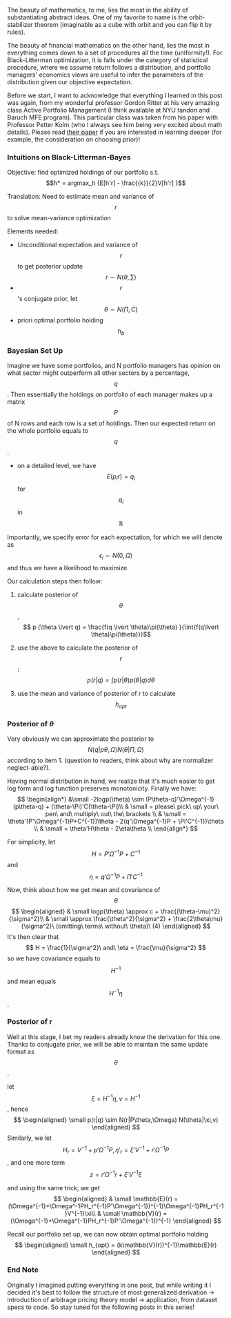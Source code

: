 The beauty of mathematics, to me, lies the most in the ability of substantiating abstract ideas. One of my favorite to name is the orbit-stabilizer theorem (imaginable as a cube with orbit and you can flip it by rules).



The beauty of financial mathematics on the other hand, lies the most in everything comes down to a set of procedures all the time (uniformity!). For Black-Litterman optimization, it is falls under the category of statistical procedure, where we assume return follows a distribution, and portfolio managers' economics views are useful to infer the parameters of the distribution given our objective expectation.



Before we start, I want to acknowledge that everything I learned in this post was again, from my wonderful professor Gordon Ritter at his very amazing class Active Portfolio Management (I think available at NYU tandon and Baruch MFE program). This particular class was taken from his paper with Professor Petter Kolm (who I always see him being very excited about math details). Please read [their paper](https://papers.ssrn.com/sol3/papers.cfm?abstract_id=2853158) if you are interested in learning deeper (for example, the consideration on choosing prior)!  



### Intuitions on Black-Litterman-Bayes

Objective: find optimized holdings of our portfolio s.t.  $$h* = argmax_h {E[h'r] - \frac{{k}}{2}V[h'r] }$$

Translation: Need to estimate mean and variance of $$r$$ to solve mean-variance optimization

Elements needed:

- Unconditional expectation and variance of $$r$$ to get posterior update $$ r \sim  N(\theta,\sum)$$
- $$ r$$'s conjugate prior, let $$ \theta \sim N(\Pi,C)$$
- priori optimal portfolio holding $$ h_b$$



### Bayesian Set Up

Imagine we have some portfolios, and N portfolio managers has opinion on what sector might outperform all other sectors by a percentage, $$ q%$$. Then essentially the holdings on portfolio of each manager makes up a matrix $$ P$$ of N rows and each row is a set of holdings. Then our expected return on the whole portfolio equals to $$ q$$ . 

- on a detailed level, we have $$ E(p_ir) = q_i$$ for $$ q_i$$ in $$ \mathbb{R}$$

Importantly, we specify error for each expectation, for which we will denote as $$ \epsilon_i \sim N(0, \Omega)$$ and thus we have a likelihood to maximize. 

Our calculation steps then follow:

1. calculate posterior of $$ \theta$$, $$ p (\theta \lvert q) = \frac{f(q \lvert \theta)\pi(\theta) }{\int{f(q\lvert \theta)\pi(\theta)}}$$
2. use the above to calculate the posterior of $$r$$: $$ p(r \lvert q) = \int{p(r \lvert \theta)p(\theta \lvert q)d\theta} $$ 

3. use the mean and variance of posterior of r to calculate $$ h_{opt}$$



### Posterior of $\theta$

Very obviously we can approximate the posterior to $$ N(q \lvert p\theta,\Omega) N(\theta \lvert \Pi,\Omega)​$$ according to item 1. (question to readers, think about why are normalizer neglect-able?). 

Having normal distribution in hand, we realize that it's much easier to get log form and log function preserves monotonicity. Finally we have:
$$
\begin{align*} 
&\small -2logp(\theta) \sim (P\theta-q)'\Omega^{-1}(p\theta-q) + (\theta-\Pi)'C(\theta-\Pi)\\
& \small 	= please\ pick\ up\ your\ pen\ and\ multiply\ out\ the\ brackets \\
& \small	= \theta'(P'\Omega^{-1}P+C^{-1})\theta - 2(q'\Omega^{-1}P + \Pi'C^{-1})\theta \\
& \small = \theta'H\theta - 2\eta\theta \\
\end{align*}
$$


For simplicity, let $$ H = P'\Omega^{-1}P+C^{-1}$$ and $$ \eta = q'\Omega^{-1}P + \Pi'C^{-1}$$

Now, think about how we get mean and covariance of $$\theta$$
$$
\begin{aligned} 
& \small logp(\theta) \approx c + \frac{(\theta-\mu)^2}{\sigma^2}\\
& \small \approx \frac{\theta^2}{\sigma^2} + \frac{2\theta\mu}{\sigma^2}\ (omitting\ terms\ without\ \theta)\                  (4)
\end{aligned}
$$
It's then clear that $$ H = \frac{1}{\sigma^2}\ and\ \eta = \frac{\mu}{\sigma^2} $$ so we have covariance equals to $$ H^{-1}$$ and mean equals $$ H^{-1}\eta$$.



### Posterior of r

Well at this stage, I bet my readers already know the derivation for this one. Thanks to conjugate prior, we will be able to maintain the same update format as $$ \theta$$. 

let $$ \xi = H^{-1}\eta, v = H^{-1}$$, hence 
$$
\begin{aligned} \small p(r|q) \sim N(r|P\theta,\Omega) N(\theta|\xi,v)
\end{aligned}
$$
Similarly, we let $$H_r = V^{-1} + p'\Omega^{-1}P, \eta'_r =\xi'V^{-1} + r'\Omega^{-1}P$$, and one more term $$z = r'\Omega^{-1}r + \xi'V^{-1}\xi$$

and using the same trick, we get 
$$
\begin{aligned} 
& \small \mathbb{E}(r) = (\Omega^{-1}+\Omega^-1PH_r^{-1}P'\Omega^{-1})^{-1}\Omega^{-1}PH_r^{-1}V^{-1}\xi\\
& \small \mathbb{V}(r) = (\Omega^{-1}+\Omega^{-1}PH_r^{-1}P'\Omega^{-1})^{-1}
 \end{aligned}
$$


Recall our portfolio set up, we can now obtain optimal portfolio holding
$$
\begin{aligned} \small h_{opt} = (k\mathbb{V}(r))^{-1}\mathbb{E}(r)
\end{aligned}
$$



### End Note

Originally I imagined putting everything in one post, but while writing it I decided it's best to follow the structure of most generalized derivation -> introduction of arbitrage pricing theory model -> application, from dataset specs to code. So stay tuned for the following posts in this series! 
